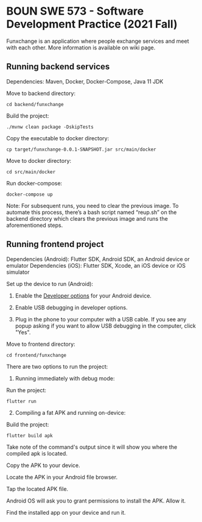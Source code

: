 # BOUN SWE 573 - Software Development Practice (2021 Fall)

Funxchange is an application where people exchange services and meet with each other. More information is available on wiki page.

## Running backend services

Dependencies: Maven, Docker, Docker-Compose, Java 11 JDK

Move to backend directory:

`cd backend/funxchange`

Build the project:

`./mvnw clean package -DskipTests`

Copy the executable to docker directory:

`cp target/funxchange-0.0.1-SNAPSHOT.jar src/main/docker`

Move to docker directory:

`cd src/main/docker`

Run docker-compose:

`docker-compose up`

Note: For subsequent runs, you need to clear the previous image. To automate this process, there’s a bash script named “reup.sh” on the backend directory which clears the previous image and runs the aforementioned steps.

## Running frontend project

Dependencies (Android): Flutter SDK, Android SDK, an Android device or emulator
Dependencies (iOS): Flutter SDK, Xcode, an iOS device or iOS simulator

Set up the device to run (Android):

1. Enable the [Developer options](https://developer.android.com/studio/debug/dev-options) for your Android device.

1. Enable USB debugging in developer options.

1. Plug in the phone to your computer with a USB cable. If you see any popup asking if you want to allow USB debugging in the computer, click "Yes".

Move to frontend directory:

`cd frontend/funxchange`

There are two options to run the project:

1. Running immediately with debug mode:

Run the project:

`flutter run`

2. Compiling a fat APK and running on-device:

Build the project:

`flutter build apk`

Take note of the command's output since it will show you where the compiled apk is located.

Copy the APK to your device.

Locate the APK in your Android file browser.

Tap the located APK file.

Android OS will ask you to grant permissions to install the APK. Allow it.

Find the installed app on your device and run it.
